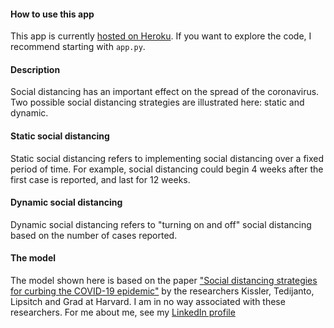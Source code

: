 #### How to use this app
This app is currently [hosted on Heroku](https://covid19-social-distancing.herokuapp.com/). If you want to explore the code,
I recommend starting with `app.py`.

#### Description
Social distancing has an important effect on the spread of the coronavirus. Two possible social distancing
strategies are illustrated here: static and dynamic.
        
#### Static social distancing
Static social distancing refers to implementing social distancing over a fixed period of time. For example, 
social distancing could begin 4 weeks after the first case is reported, and last for 12 weeks.
        
#### Dynamic social distancing
Dynamic social distancing refers to "turning on and off" social distancing based on the number of cases 
reported.
        
#### The model
The model shown here is based on the paper 
["Social distancing strategies for curbing the COVID-19 epidemic"](https://www.medrxiv.org/content/10.1101/2020.03.22.20041079v1.article-info)
by the researchers Kissler, Tedijanto, Lipsitch and Grad at Harvard. I am in no way associated with these
researchers. For me about me, see my [LinkedIn profile](https://www.linkedin.com/in/paul-savala-ph-d-61153193/)
